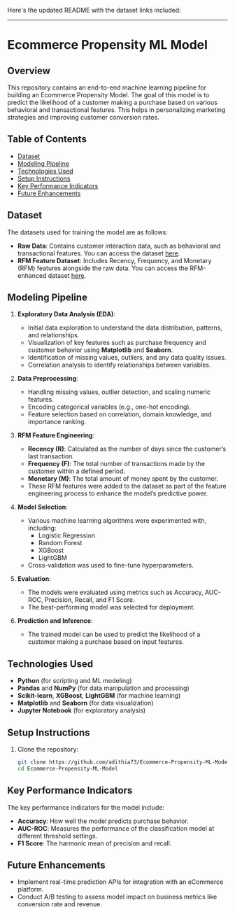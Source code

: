 Here's the updated README with the dataset links included:

---

# Ecommerce Propensity ML Model

## Overview

This repository contains an end-to-end machine learning pipeline for building an Ecommerce Propensity Model. The goal of this model is to predict the likelihood of a customer making a purchase based on various behavioral and transactional features. This helps in personalizing marketing strategies and improving customer conversion rates.

## Table of Contents
- [Dataset](#dataset)
- [Modeling Pipeline](#modeling-pipeline)
- [Technologies Used](#technologies-used)
- [Setup Instructions](#setup-instructions)
- [Key Performance Indicators](#key-performance-indicators)
- [Future Enhancements](#future-enhancements)

## Dataset

The datasets used for training the model are as follows:
- **Raw Data**: Contains customer interaction data, such as behavioral and transactional features. You can access the dataset [here](https://www.kaggle.com/datasets/adithiav/e-commerce-customer-behavior-data/data).
- **RFM Feature Dataset**: Includes Recency, Frequency, and Monetary (RFM) features alongside the raw data. You can access the RFM-enhanced dataset [here](https://www.kaggle.com/datasets/adithiav/customer-data-with-rfm-feature).

## Modeling Pipeline

1. **Exploratory Data Analysis (EDA)**:
   - Initial data exploration to understand the data distribution, patterns, and relationships.
   - Visualization of key features such as purchase frequency and customer behavior using **Matplotlib** and **Seaborn**.
   - Identification of missing values, outliers, and any data quality issues.
   - Correlation analysis to identify relationships between variables.

2. **Data Preprocessing**:
   - Handling missing values, outlier detection, and scaling numeric features.
   - Encoding categorical variables (e.g., one-hot encoding).
   - Feature selection based on correlation, domain knowledge, and importance ranking.

3. **RFM Feature Engineering**:
   - **Recency (R)**: Calculated as the number of days since the customer’s last transaction.
   - **Frequency (F)**: The total number of transactions made by the customer within a defined period.
   - **Monetary (M)**: The total amount of money spent by the customer.
   - These RFM features were added to the dataset as part of the feature engineering process to enhance the model’s predictive power.

4. **Model Selection**:
   - Various machine learning algorithms were experimented with, including:
     - Logistic Regression
     - Random Forest
     - XGBoost
     - LightGBM
   - Cross-validation was used to fine-tune hyperparameters.

5. **Evaluation**:
   - The models were evaluated using metrics such as Accuracy, AUC-ROC, Precision, Recall, and F1 Score.
   - The best-performing model was selected for deployment.

6. **Prediction and Inference**:
   - The trained model can be used to predict the likelihood of a customer making a purchase based on input features.

## Technologies Used

- **Python** (for scripting and ML modeling)
- **Pandas** and **NumPy** (for data manipulation and processing)
- **Scikit-learn**, **XGBoost**, **LightGBM** (for machine learning)
- **Matplotlib** and **Seaborn** (for data visualization)
- **Jupyter Notebook** (for exploratory analysis)

## Setup Instructions

1. Clone the repository:
   ```bash
   git clone https://github.com/adithia73/Ecommerce-Propensity-ML-Model.git
   cd Ecommerce-Propensity-ML-Model
   ```

## Key Performance Indicators

The key performance indicators for the model include:
- **Accuracy**: How well the model predicts purchase behavior.
- **AUC-ROC**: Measures the performance of the classification model at different threshold settings.
- **F1 Score**: The harmonic mean of precision and recall.

## Future Enhancements

- Implement real-time prediction APIs for integration with an eCommerce platform.
- Conduct A/B testing to assess model impact on business metrics like conversion rate and revenue.
